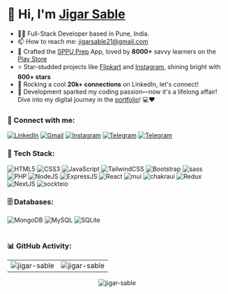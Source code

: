<h1 align="left">👋 Hi, I'm <a href="https://jigarsable.vercel.app" target="_blank"> Jigar Sable </a></h1>
<!-- <h3 align="center"> <img src="https://readme-typing-svg.herokuapp.com?color=0357F7&lines=Full+Stack+Developer+%3A)" /> </h3> -->

- 👨‍💻 Full-Stack Developer based in Pune, India.
- 📫 How to reach me: [jigarsable21@gmail.com](jigarsable21@gmail.com)
- 📱 Crafted the [SPPU Prep](https://sppuprep.vercel.app) App, loved by **8000+** savvy learners on the [Play Store](https://play.google.com/store/apps/details?id=com.devcodes.sppuprep)
- ⭐ Star-studded projects like [Flipkart](https://github.com/jigar-sable/flipkart-mern) and [Instagram](https://github.com/jigar-sable/instagram-mern), shining bright with **800+ stars**
- 🔗 Rocking a cool **20k+ connections** on LinkedIn, let's connect!
- 🚀 Development sparked my coding passion—now it's a lifelong affair! Dive into my digital journey in the [portfolio](https://jigarsable.vercel.app)! 💻❤️

<h3 align="left">📲 Connect with me:</h3>
<div align="left">
  <a href="https://www.linkedin.com/in/jigar-sable/"><img alt="LinkedIn" src="https://img.shields.io/badge/linkedin-%230077B5.svg?style=for-the-badge&logo=linkedin&logoColor=white"/></a>
  <a href="mailto:jigarsable21@gmail.com"><img alt="Gmail" src="https://img.shields.io/badge/Gmail-D14836?style=for-the-badge&logo=gmail&logoColor=white"/></a>
   <a href="https://www.instagram.com/jigarsable.dev"><img alt="Instagram" src="https://img.shields.io/badge/Instagram-E4405F?style=for-the-badge&logo=instagram&logoColor=white"/></a>
  <a href="https://t.me/lifecode5"><img alt="Telegram" src="https://img.shields.io/badge/Telegram-2CA5E0?style=for-the-badge&logo=telegram&logoColor=white" /></a>
  <a href="https://peerlist.io/jigar"><img alt="Telegram" src="https://github-readme-badge.peerlist.io/api/jigar" /></a>
</div>

<h3 align="left">🚀 Tech Stack:</h3>
<div align="left">
<img alt="HTML5" src="https://img.shields.io/badge/html5-%23E34F26.svg?style=for-the-badge&logo=html5&logoColor=white"/>
<img alt="CSS3" src="https://img.shields.io/badge/css3-%231572B6.svg?style=for-the-badge&logo=css3&logoColor=white"/> 
<img alt="JavaScript" src="https://img.shields.io/badge/javascript-%23323330.svg?style=for-the-badge&logo=javascript&logoColor=%23F7DF1E"/> 
<!-- <img alt="jQuery" src="https://img.shields.io/badge/jquery-%230769AD.svg?style=for-the-badge&logo=jquery&logoColor=white"/>  -->
<img alt="TailwindCSS" src="https://img.shields.io/badge/Tailwind_CSS-38B2AC?style=for-the-badge&logo=tailwind-css&logoColor=white"/>
<img alt="Bootstrap" src="https://img.shields.io/badge/bootstrap-%23563D7C.svg?style=for-the-badge&logo=bootstrap&logoColor=white"/>
<img alt="sass" src="https://img.shields.io/badge/Sass-CC6699?style=for-the-badge&logo=sass&logoColor=white"/>
<br>
<img alt="PHP" src="https://img.shields.io/badge/php-%23777BB4.svg?style=for-the-badge&logo=php&logoColor=white"/>
<img alt="NodeJS" src="https://img.shields.io/badge/node.js-%2343853D.svg?style=for-the-badge&logo=node-dot-js&logoColor=white"/>
<img alt="ExpressJS" src="https://img.shields.io/badge/Express.js-000000?style=for-the-badge&logo=express&logoColor=white"/>
<img alt="React" src="https://img.shields.io/badge/react-%2320232a.svg?style=for-the-badge&logo=react&logoColor=%2361DAFB"/>
<img alt="mui" src="https://img.shields.io/badge/Material%20UI-007FFF?style=for-the-badge&logo=mui&logoColor=white"/>
<img alt="chakraui" src="https://img.shields.io/badge/Chakra--UI-319795?style=for-the-badge&logo=chakra-ui&logoColor=white"/>
<img alt="Redux" src="https://img.shields.io/badge/Redux-593D88?style=for-the-badge&logo=redux&logoColor=white"/>
<img alt="NextJS" src="https://img.shields.io/badge/next.js-000000?style=for-the-badge&logo=nextdotjs&logoColor=white"/>
<img alt="sockteio" src="https://img.shields.io/badge/Socket.io-010101?&style=for-the-badge&logo=Socket.io&logoColor=white"/>
</div>

<!-- <h3 align="left">Languages :</h3>
<div align="left">
  <img alt="JavaScript" src="https://img.shields.io/badge/javascript-%23323330.svg?style=for-the-badge&logo=javascript&logoColor=%23F7DF1E"/> 
  <img alt="Java" src="https://img.shields.io/badge/java-%23ED8B00.svg?style=for-the-badge&logo=java&logoColor=white"/>
</div> -->

<h3 align="left">🗄️ Databases:</h3>
<div align="left">
  <img alt="MongoDB" src ="https://img.shields.io/badge/MongoDB-4EA94B?style=for-the-badge&logo=mongodb&logoColor=white"/>
  <img alt="MySQL" src="https://img.shields.io/badge/mysql-%2300f.svg?style=for-the-badge&logo=mysql&logoColor=white"/>
  <img alt="SQLite" src ="https://img.shields.io/badge/sqlite-%2307405e.svg?style=for-the-badge&logo=sqlite&logoColor=white"/>
</div><br/>

<h3 align="left">📊 GitHub Activity:</h3>
<table>
  <tr>
    <td><img src="https://github-readme-stats.vercel.app/api?username=jigar-sable&show_icons=true&theme=dark&locale=en" alt="jigar-sable" /></td>
    <td><img src="https://github-readme-stats.vercel.app/api/top-langs?username=jigar-sable&show_icons=true&theme=dark&locale=en&layout=compact" alt="jigar-sable" /></td>
  </tr>
</table>

<div align="center">
<p><img align="center" src="https://github-readme-streak-stats.herokuapp.com/?user=jigar-sable&theme=dark" alt="jigar-sable" /></p>
  </div>
